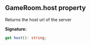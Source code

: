 
## GameRoom.host property

Returns the host url of the server

**Signature:**

```typescript
get host(): string;
```
